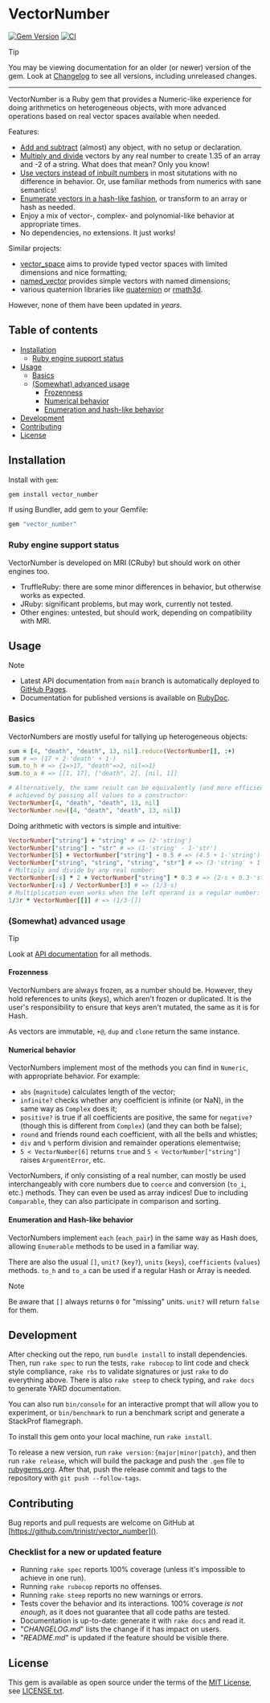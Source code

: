 # VectorNumber

[![Gem Version](https://badge.fury.io/rb/vector_number.svg?icon=si%3Arubygems)](https://rubygems.org/gems/vector_number)
[![CI](https://github.com/trinistr/vector_number/actions/workflows/CI.yaml/badge.svg)](https://github.com/trinistr/vector_number/actions/workflows/CI.yaml)

> [!TIP]
> You may be viewing documentation for an older (or newer) version of the gem. Look at [Changelog](https://github.com/trinistr/dicey/blob/main/CHANGELOG.md) to see all versions, including unreleased changes.

***

VectorNumber is a Ruby gem that provides a Numeric-like experience for doing arithmetics on heterogeneous objects, with more advanced operations based on real vector spaces available when needed.

Features:
- [Add and subtract](#basics) (almost) any object, with no setup or declaration.
- [Multiply and divide](#basics) vectors by any real number to create 1.35 of an array and -2 of a string. What does that mean? Only you know!
- [Use vectors instead of inbuilt numbers](#numerical-behavior) in most situtations with no difference in behavior. Or, use familiar methods from numerics with sane semantics!
- [Enumerate vectors in a hash-like fashion](#enumeration-and-hash-like-behavior), or transform to an array or hash as needed.
- Enjoy a mix of vector-, complex- and polynomial-like behavior at appropriate times.
- No dependencies, no extensions. It just works!

Similar projects:
- [vector_space](https://github.com/tomstuart/vector_space) aims to provide typed vector spaces with limited dimensions and nice formatting;
- [named_vector](https://rubygems.org/gems/named_vector) provides simple vectors with named dimensions;
- various quaternion libraries like [quaternion](https://github.com/tanahiro/quaternion) or [rmath3d](https://github.com/vaiorabbit/rmath3d).

However, none of them have been updated in *years*.

## Table of contents

- [Installation](#installation)
  - [Ruby engine support status](#ruby-engine-support-status)
- [Usage](#usage)
  - [Basics](#basics)
  - [(Somewhat) advanced usage](#somewhat-advanced-usage)
    - [Frozenness](#frozenness)
    - [Numerical behavior](#numerical-behavior)
    - [Enumeration and hash-like behavior](#enumeration-and-hash-like-behavior)
- [Development](#development)
- [Contributing](#contributing)
- [License](#license)

## Installation

Install with `gem`:
```sh
gem install vector_number
```

If using Bundler, add gem to your Gemfile:
```ruby
gem "vector_number"
```

### Ruby engine support status

VectorNumber is developed on MRI (CRuby) but should work on other engines too.
- TruffleRuby: there are some minor differences in behavior, but otherwise works as expected.
- JRuby: significant problems, but may work, currently not tested.
- Other engines: untested, but should work, depending on compatibility with MRI.

## Usage

> [!Note]
> - Latest API documentation from `main` branch is automatically deployed to [GitHub Pages](https://trinistr.github.io/vector_number).
> - Documentation for published versions is available on [RubyDoc](https://rubydoc.info/gems/vector_number).

### Basics

VectorNumbers are mostly useful for tallying up heterogeneous objects:
```ruby
sum = [4, "death", "death", 13, nil].reduce(VectorNumber[], :+)
sum # => (17 + 2⋅'death' + 1⋅)
sum.to_h # => {1=>17, "death"=>2, nil=>1}
sum.to_a # => [[1, 17], ["death", 2], [nil, 1]]

# Alternatively, the same result can be equivalently (and more efficiently)
# achieved by passing all values to a constructor:
VectorNumber[4, "death", "death", 13, nil]
VectorNumber.new([4, "death", "death", 13, nil])
```

Doing arithmetic with vectors is simple and intuitive:
```ruby
VectorNumber["string"] + "string" # => (2⋅'string')
VectorNumber["string"] - "str" # => (1⋅'string' - 1⋅'str')
VectorNumber[5] + VectorNumber["string"] - 0.5 # => (4.5 + 1⋅'string')
VectorNumber["string", "string", "string", "str"] # => (3⋅'string' + 1⋅'str')
# Multiply and divide by any real number:
VectorNumber[:s] * 2 + VectorNumber["string"] * 0.3 # => (2⋅s + 0.3⋅'string')
VectorNumber[:s] / VectorNumber[3] # => (1/3⋅s)
# Multiplication even works when the left operand is a regular number:
1/3r * VectorNumber[[]] # => (1/3⋅[])
```

### (Somewhat) advanced usage

> [!TIP]
> Look at [API documentation](https://rubydoc.info/gems/vector_number) for all methods.

#### Frozenness
VectorNumbers are always frozen, as a number should be. However, they hold references to units (keys), which aren't frozen or duplicated. It is the user's responsibility to ensure that keys aren't mutated, the same as it is for Hash.

As vectors are immutable, `+@`, `dup` and `clone` return the same instance.

#### Numerical behavior
VectorNumbers implement most of the methods you can find in `Numeric`, with appropriate behavior. For example:
- `abs` (`magnitude`) calculates length of the vector;
- `infinite?` checks whether any coefficient is infinite (or NaN), in the same way as `Complex` does it;
- `positive?` is true if all coefficients are positive, the same for `negative?` (though this is different from `Complex`) (and they can both be false);
- `round` and friends round each coefficient, with all the bells and whistles;
- `div` and `%` perform division and remainder operations elementwise;
- `5 < VectorNumber[6]` returns `true` and `5 < VectorNumber["string"]` raises `ArgumentError`, etc.

VectorNumbers, if only consisting of a real number, can mostly be used interchangeably with core numbers due to `coerce` and conversion (`to_i`, etc.) methods. They can even be used as array indices! Due to including `Comparable`, they can also participate in comparison and sorting.

#### Enumeration and Hash-like behavior
VectorNumbers implement `each` (`each_pair`) in the same way as Hash does, allowing `Enumerable` methods to be used in a familiar way.

There are also the usual `[]`, `unit?` (`key?`), `units` (`keys`), `coefficients` (`values`) methods. `to_h` and `to_a` can be used if a regular Hash or Array is needed.

> [!NOTE]
> Be aware that `[]` always returns `0` for "missing" units. `unit?` will return `false` for them.

## Development

After checking out the repo, run `bundle install` to install dependencies. Then, run `rake spec` to run the tests, `rake rubocop` to lint code and check style compliance, `rake rbs` to validate signatures or just `rake` to do everything above. There is also `rake steep` to check typing, and `rake docs` to generate YARD documentation.

You can also run `bin/console` for an interactive prompt that will allow you to experiment, or `bin/benchmark` to run a benchmark script and generate a StackProf flamegraph.

To install this gem onto your local machine, run `rake install`.

To release a new version, run `rake version:{major|minor|patch}`, and then run `rake release`, which will build the package and push the `.gem` file to [rubygems.org](https://rubygems.org). After that, push the release commit and tags to the repository with `git push --follow-tags`.

## Contributing

Bug reports and pull requests are welcome on GitHub at [https://github.com/trinistr/vector_number]().

### Checklist for a new or updated feature

- Running `rake spec` reports 100% coverage (unless it's impossible to achieve in one run).
- Running `rake rubocop` reports no offenses.
- Running `rake steep` reports no new warnings or errors.
- Tests cover the behavior and its interactions. 100% coverage *is not enough*, as it does not guarantee that all code paths are tested.
- Documentation is up-to-date: generate it with `rake docs` and read it.
- "*CHANGELOG.md*" lists the change if it has impact on users.
- "*README.md*" is updated if the feature should be visible there.

## License

This gem is available as open source under the terms of the [MIT License](https://opensource.org/licenses/MIT), see [LICENSE.txt](https://github.com/trinistr/vector_number/blob/main/LICENSE.txt).
